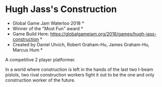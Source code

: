 # Hugh Jass's Construction
* Global Game Jam Waterloo 2018 *
* Winner of the "Most Fun" award *
* Game Build Here: https://globalgamejam.org/2018/games/hugh-jass-construction *
* Created by Daniel Utvich, Robert Graham-Hu, James Graham-Hu, Marcus Hum *

A competitive 2 player platformer. 

In a world where construction is left in the hands of the last two I-beam pistols, two rival construction workers fight it out to be the one and only construction worker of the future.
